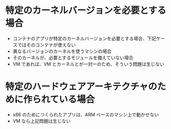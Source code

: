 # 特定のカーネルバージョンを必要とする場合
- コンテナのアプリが特定のカーネルバージョンを必要とする場合、下記ケースではそのコンテナが使えない
- 異なるバージョンのカーネルを使うマシンの場合
- そのカーネルが、必要とするモジュールを備えていない場合
- VM であれば、VM とカーネルとが一対一のため、そういう問題は生じない

# 特定のハードウェアアーキテクチャのために作られている場合
- x86 のためにつくられたアプリは、ARM ベースのマシン上で動かせない
- VM なら上記問題は生じない